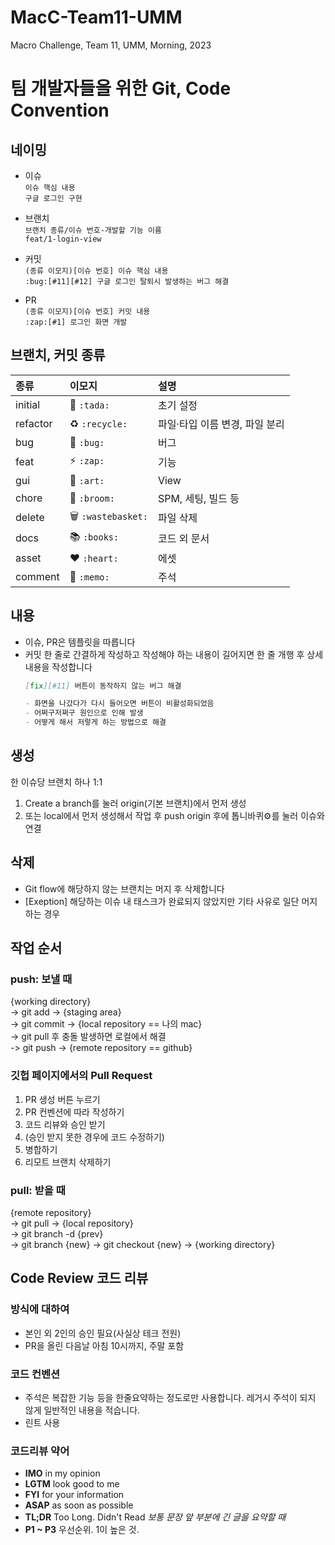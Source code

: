# MacC-Team11-UMM
Macro Challenge, Team 11, UMM, Morning, 2023

# 팀 개발자들을 위한 Git, Code Convention

## 네이밍
- 이슈</br>
  `이슈 핵심 내용`</br>
  `구글 로그인 구현`</br>

- 브랜치</br>
  `브랜치 종류/이슈 번호-개발할 기능 이름`</br>
  `feat/1-login-view`</br>
  
- 커밋</br>
  `(종류 이모지)[이슈 번호] 이슈 핵심 내용`</br>
  `:bug:[#11][#12] 구글 로그인 탈퇴시 발생하는 버그 해결`</br>
  
- PR</br>
  `(종류 이모지)[이슈 번호] 커밋 내용`</br>
  `:zap:[#1] 로그인 화면 개발`</br>

## 브랜치, 커밋 종류
|           종류              | 이모지                                          |       설명               |
|:---------------------------|:----------------------------------------------|:------------------------|
| initial                    | :tada: `:tada:`                               | 초기 설정                 |
| refactor                   | :recycle: `:recycle:`                         | 파일·타입 이름 변경, 파일 분리 |
| bug                        | :bug: `:bug:`                                 | 버그                     |
| feat                       | :zap: `:zap:`                                 | 기능                     |
| gui                        | :art: `:art:`                                 | View                    |
| chore                      | :broom: `:broom:`                             | SPM, 세팅, 빌드 등         |
| delete                     | :wastebasket: `:wastebasket:`                 | 파일 삭제                 |
| docs                       | :books: `:books:`                             | 코드 외 문서               |
| asset                      | :heart: `:heart:`                             | 에셋                     |
| comment                    | :memo: `:memo:`                               | 주석                     |

## 내용
- 이슈, PR은 템플릿을 따릅니다
- 커밋
  한 줄로 간결하게 작성하고 작성해야 하는 내용이 길어지면 한 줄 개행 후 상세 내용을 작성합니다
  ```markdown
  [fix][#11] 버튼이 동작하지 않는 버그 해결
  
  - 화면을 나갔다가 다시 들어오면 버튼이 비활성화되었음
  - 어쩌구저쩌구 원인으로 인해 발생
  - 어떻게 해서 저렇게 하는 방법으로 해결
  ```

## 생성

한 이슈당 브랜치 하나 1:1

  1. Create a branch를 눌러 origin(기본 브랜치)에서 먼저 생성
  2. 또는 local에서 먼저 생성해서 작업 후 push origin 후에 톱니바퀴⚙️를 눌러 이슈와 연결
      

## 삭제

- Git flow에 해당하지 않는 브랜치는 머지 후 삭제합니다
- [Exeption] 해당하는 이슈 내 태스크가 완료되지 않았지만 기타 사유로 일단 머지하는 경우

## 작업 순서
### push: 보낼 때
{working directory}</br>
-> git add -> {staging area} </br>
-> git commit -> {local repository == 나의 mac}</br>
-> git pull 후 충돌 발생하면 로컬에서 해결</br>
-> git push -> {remote repository == github}</br>

### 깃헙 페이지에서의 Pull Request
1. PR 생성 버튼 누르기
2. PR 컨벤션에 따라 작성하기
3. 코드 리뷰와 승인 받기
4. (승인 받지 못한 경우에 코드 수정하기)
5. 병합하기
6. 리모트 브랜치 삭제하기

### pull: 받을 때
{remote repository}</br>
-> git pull -> {local repository}</br>
-> git branch -d {prev}</br>
-> git branch {new} -> git checkout {new} -> {working directory}</br>

## Code Review 코드 리뷰

### 방식에 대하여
- 본인 외 2인의 승인 필요(사실상 테크 전원)
- PR을 올린 다음날 아침 10시까지, 주말 포함

### 코드 컨벤션
- 주석은 복잡한 기능 등을 한줄요약하는 정도로만 사용합니다. 레거시 주석이 되지 않게 일반적인 내용을 적습니다.
- 린트 사용

### 코드리뷰 약어
- **IMO** in my opinion
- **LGTM** look good to me
- **FYI** for your information
- **ASAP** as soon as possible
- **TL;DR** Too Long. Didn't Read *보통 문장 앞 부분에 긴 글을 요약할 때*
- **P1 ~ P3** 우선순위. 1이 높은 것.
